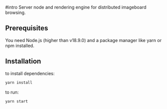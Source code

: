 #intro
Server node and rendering engine for distributed imageboard browsing.

## Prerequisites
You need Node.js (higher than v18.9.0) and a package manager like yarn or npm installed. 


## Installation
to install dependencies:

```bash
yarn install
```

to run:

```bash
yarn start
 ```
